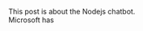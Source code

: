 

This post is about the Nodejs chatbot.  
Microsoft has  
<!--stackedit_data:
eyJoaXN0b3J5IjpbLTc4MTA2OTYzMywtMTIxNTgxMjU4LDE1Nj
kzNjA1NDVdfQ==
-->